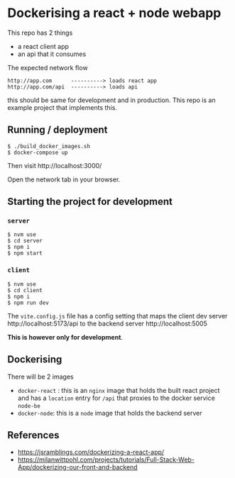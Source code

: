 # Dockerising a react + node webapp

This repo has 2 things

- a react client app
- an api that it consumes

The expected network flow

```
http://app.com      ----------> loads react app
http://app.com/api  ----------> loads api
```

this should be same for development and in production.
This repo is an example project that implements this.

## Running / deployment

```
$ ./build_docker_images.sh
$ docker-compose up
```

Then visit http://localhost:3000/

Open the network tab in your browser.

## Starting the project for development

### `server`

```
$ nvm use
$ cd server
$ npm i
$ npm start
```

### `client`

```
$ nvm use
$ cd client
$ npm i
$ npm run dev
```

The `vite.config.js` file has a config setting that maps the client
dev server http://localhost:5173/api to the backend server
http://localhost:5005

**This is however only for development**.

## Dockerising

There will be 2 images

- `docker-react` : this is an `nginx` image that holds the built
react project and has a `location` entry for `/api` that
proxies to the docker service `node-be`
- `docker-node`: this is a `node` image that holds the backend server

## References

- https://jsramblings.com/dockerizing-a-react-app/
- https://milanwittpohl.com/projects/tutorials/Full-Stack-Web-App/dockerizing-our-front-and-backend
